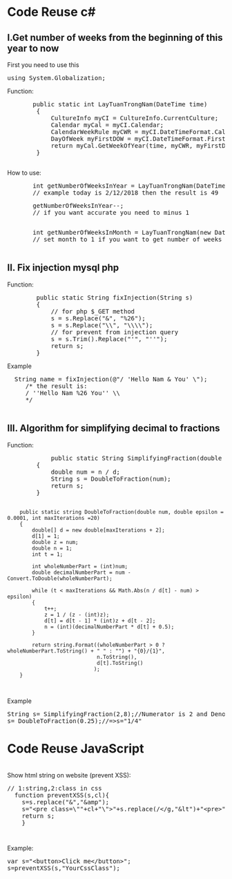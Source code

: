 # Code Reuse c#

<h2>I.Get number of weeks from the beginning of this year to now</h2>
<p>First you need to use this</p> 
<pre>using System.Globalization;</pre>
<p>Function:</p>
<pre>
       public static int LayTuanTrongNam(DateTime time)
        {
            CultureInfo myCI = CultureInfo.CurrentCulture;
            Calendar myCal = myCI.Calendar;
            CalendarWeekRule myCWR = myCI.DateTimeFormat.CalendarWeekRule;
            DayOfWeek myFirstDOW = myCI.DateTimeFormat.FirstDayOfWeek;
            return myCal.GetWeekOfYear(time, myCWR, myFirstDOW);
        }
  </pre>

<p> How to use: </p> 
<pre>
       int getNumberOfWeeksInYear = LayTuanTrongNam(DateTime.Now);
       // example today is 2/12/2018 then the result is 49
</pre>   
<pre>
       getNumberOfWeeksInYear--;
       // if you want accurate you need to minus 1
      </pre> 
      <pre>
       int getNumberOfWeeksInMonth = LayTuanTrongNam(new DateTime(DateTime.Now.Year, 1, DateTime.Now.Day));
       // set month to 1 if you want to get number of weeks in this month

</pre>

<h2>II. Fix injection mysql php</h2>
<p>Function:</p>
<pre>
        public static String fixInjection(String s)
        {
            // for php $_GET method
            s = s.Replace("&", "%26");
            s = s.Replace("\\", "\\\\");
            // for prevent from injection query
            s = s.Trim().Replace("'", "''");
            return s;
        }
</pre>
<p>Example</p>
     <pre>  String name = fixInjection(@"/ 'Hello Nam & You' \");
     /* the result is:  
     / ''Hello Nam %26 You'' \\
     */
     </pre>
  <h2>III. Algorithm for simplifying decimal to fractions</h2>
<p>Function:</p>   
<pre>
            public static String SimplifyingFraction(double n,double d)
        {
            double num = n / d;
            String s = DoubleToFraction(num);
            return s;
        }

        public static string DoubleToFraction(double num, double epsilon = 0.0001, int maxIterations =20)
        {
            double[] d = new double[maxIterations + 2];
            d[1] = 1;
            double z = num;
            double n = 1;
            int t = 1;

            int wholeNumberPart = (int)num;
            double decimalNumberPart = num - Convert.ToDouble(wholeNumberPart);

            while (t < maxIterations && Math.Abs(n / d[t] - num) > epsilon)
            {
                t++;
                z = 1 / (z - (int)z);
                d[t] = d[t - 1] * (int)z + d[t - 2];
                n = (int)(decimalNumberPart * d[t] + 0.5);
            }

            return string.Format((wholeNumberPart > 0 ? wholeNumberPart.ToString() + " " : "") + "{0}/{1}",
                                 n.ToString(),
                                 d[t].ToString()
                                );
        }
</pre>
</p>Example</p>
<pre>
String s= SimplifyingFraction(2,8);//Numerator is 2 and Denominator is 8, => s="1/4"
s= DoubleToFraction(0.25);//=>s="1/4"
</pre>
<h1><b> Code Reuse JavaScript</b></h1>
<p><br>
Show html string on website (prevent XSS):</p>
<pre>
// 1:string,2:class in css
  function preventXSS(s,cl){
    s=s.replace(&#x22;&#x26;&#x22;,&#x22;&#x26;amp&#x22;);
    s=&#x22;&#x3C;pre class=\&#x22;&#x22;+cl+&#x22;\&#x22;&#x3E;&#x22;+s.replace(/&#x3C;/g,&#x22;&#x26;lt&#x22;)+&#x22;&#x3C;pre&#x3E;&#x22;;
    return s;
    }
<pre></pre></pre>
<p>Example:</p>
<pre>
var s="&lt;button&gt;Click me&lt;/button&gt;";
s=preventXSS(s,"YourCssClass");
 <pre></pre></pre>
